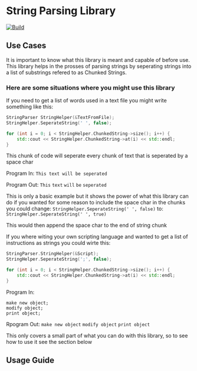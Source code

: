 # String Parsing Library
[![Build](https://github.com/TheBobbleHead/String-Parsing-Library/actions/workflows/cmake.yml/badge.svg)](https://github.com/TheBobbleHead/String-Parsing-Library/actions/workflows/cmake.yml)

## Use Cases
It is important to know what this library is meant and capable of before use.
This library helps in the prosses of parsing strings by seperating strings into a list of substrings refered to as Chunked Strings.

### Here are some situations where you might use this library

If you need to get a list of words used in a text file you might write something like this:

```cpp
StringParser StringHelper(&TextFromFile);
StringHelper.SeperateString(' ', false);

for (int i = 0; i < StringHelper.ChunkedString->size(); i++) {
	std::cout << StringHelper.ChunkedString->at(i) << std::endl;
}
```

This chunk of code will seperate every chunk of text that is seperated by a space char

Program In: `This text will be seperated`

Program Out:
`This`
`text`
`will`
`be`
`seperated`

This is only a basic example but it shows the power of what this library can do
if you wanted for some reason to include the space char in the chunks you could change:
`StringHelper.SeperateString(' ', false)`
to:
`StringHelper.SeperateString(' ', true)`

This would then append the space char to the end of string chunk

If you where witing your own scripting language and wanted to get a list of instructions as strings you could wirte this:

```cpp
StringParser.StringHelper(&Script);
StringHelper.SeperateString(';', false);

for (int i = 0; i < StringHelper.ChunkedString->size(); i++) {
	std::cout << StringHelper.ChunkedString->at(i) << std::endl;
}
```

Program In:
```
make new object;
modify object;
print object;
```

Rpogram Out:
`make new object`
`modify object`
`print object`

This only covers a small part of what you can do with this library, so to see how to use it see the section below

## Usage Guide